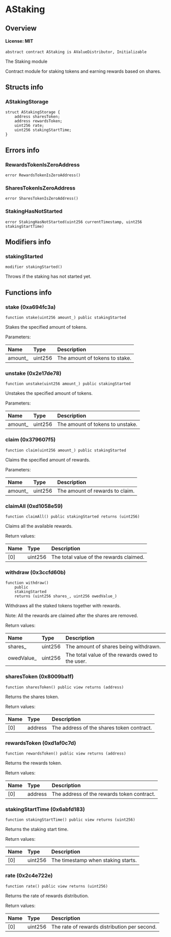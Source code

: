 # AStaking

## Overview

#### License: MIT

```solidity
abstract contract AStaking is AValueDistributor, Initializable
```

The Staking module

Contract module for staking tokens and earning rewards based on shares.
## Structs info

### AStakingStorage

```solidity
struct AStakingStorage {
	address sharesToken;
	address rewardsToken;
	uint256 rate;
	uint256 stakingStartTime;
}
```


## Errors info

### RewardsTokenIsZeroAddress

```solidity
error RewardsTokenIsZeroAddress()
```


### SharesTokenIsZeroAddress

```solidity
error SharesTokenIsZeroAddress()
```


### StakingHasNotStarted

```solidity
error StakingHasNotStarted(uint256 currentTimestamp, uint256 stakingStartTime)
```


## Modifiers info

### stakingStarted

```solidity
modifier stakingStarted()
```

Throws if the staking has not started yet.
## Functions info

### stake (0xa694fc3a)

```solidity
function stake(uint256 amount_) public stakingStarted
```

Stakes the specified amount of tokens.


Parameters:

| Name    | Type    | Description                    |
| :------ | :------ | :----------------------------- |
| amount_ | uint256 | The amount of tokens to stake. |

### unstake (0x2e17de78)

```solidity
function unstake(uint256 amount_) public stakingStarted
```

Unstakes the specified amount of tokens.


Parameters:

| Name    | Type    | Description                      |
| :------ | :------ | :------------------------------- |
| amount_ | uint256 | The amount of tokens to unstake. |

### claim (0x379607f5)

```solidity
function claim(uint256 amount_) public stakingStarted
```

Claims the specified amount of rewards.


Parameters:

| Name    | Type    | Description                     |
| :------ | :------ | :------------------------------ |
| amount_ | uint256 | The amount of rewards to claim. |

### claimAll (0xd1058e59)

```solidity
function claimAll() public stakingStarted returns (uint256)
```

Claims all the available rewards.


Return values:

| Name | Type    | Description                             |
| :--- | :------ | :-------------------------------------- |
| [0]  | uint256 | The total value of the rewards claimed. |

### withdraw (0x3ccfd60b)

```solidity
function withdraw()
    public
    stakingStarted
    returns (uint256 shares_, uint256 owedValue_)
```

Withdraws all the staked tokens together with rewards.

Note: All the rewards are claimed after the shares are removed.



Return values:

| Name       | Type    | Description                                      |
| :--------- | :------ | :----------------------------------------------- |
| shares_    | uint256 | The amount of shares being withdrawn.            |
| owedValue_ | uint256 | The total value of the rewards owed to the user. |

### sharesToken (0x8009ba1f)

```solidity
function sharesToken() public view returns (address)
```

Returns the shares token.


Return values:

| Name | Type    | Description                               |
| :--- | :------ | :---------------------------------------- |
| [0]  | address | The address of the shares token contract. |

### rewardsToken (0xd1af0c7d)

```solidity
function rewardsToken() public view returns (address)
```

Returns the rewards token.


Return values:

| Name | Type    | Description                                |
| :--- | :------ | :----------------------------------------- |
| [0]  | address | The address of the rewards token contract. |

### stakingStartTime (0x6abfd183)

```solidity
function stakingStartTime() public view returns (uint256)
```

Returns the staking start time.


Return values:

| Name | Type    | Description                        |
| :--- | :------ | :--------------------------------- |
| [0]  | uint256 | The timestamp when staking starts. |

### rate (0x2c4e722e)

```solidity
function rate() public view returns (uint256)
```

Returns the rate of rewards distribution.


Return values:

| Name | Type    | Description                                  |
| :--- | :------ | :------------------------------------------- |
| [0]  | uint256 | The rate of rewards distribution per second. |
